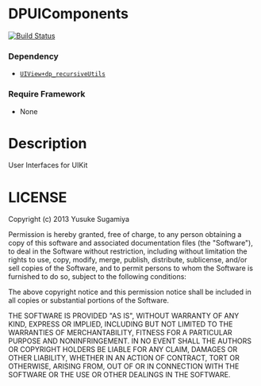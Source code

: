 DPUIComponents
============

[![Build Status](http://img.shields.io/travis/dnpp73/DPUIComponents.svg?style=flat-square)](https://travis-ci.org/dnpp73/DPUIComponents)

### Dependency
* [`UIView+dp_recursiveUtils`](https://github.com/dnpp73/UIView+dp_recursiveUtils)

### Require Framework
* None

# Description
User Interfaces for UIKit

# LICENSE
Copyright (c) 2013 Yusuke Sugamiya

Permission is hereby granted, free of charge, to any person obtaining a copy of this software and associated documentation files (the "Software"), to deal in the Software without restriction, including without limitation the rights to use, copy, modify, merge, publish, distribute, sublicense, and/or sell copies of the Software, and to permit persons to whom the Software is furnished to do so, subject to the following conditions:

The above copyright notice and this permission notice shall be included in all copies or substantial portions of the Software.

THE SOFTWARE IS PROVIDED "AS IS", WITHOUT WARRANTY OF ANY KIND, EXPRESS OR IMPLIED, INCLUDING BUT NOT LIMITED TO THE WARRANTIES OF MERCHANTABILITY, FITNESS FOR A PARTICULAR PURPOSE AND NONINFRINGEMENT. IN NO EVENT SHALL THE AUTHORS OR COPYRIGHT HOLDERS BE LIABLE FOR ANY CLAIM, DAMAGES OR OTHER LIABILITY, WHETHER IN AN ACTION OF CONTRACT, TORT OR OTHERWISE, ARISING FROM, OUT OF OR IN CONNECTION WITH THE SOFTWARE OR THE USE OR OTHER DEALINGS IN THE SOFTWARE.
